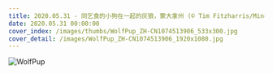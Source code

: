 ```yaml
---
title: 2020.05.31 - 同乞食的小狗在一起的灰狼，蒙大拿州 (© Tim Fitzharris/Minden Pictures)
date: 2020.05.31 00:00:00
cover_index: /images/thumbs/WolfPup_ZH-CN1074513906_533x300.jpg
cover_detail: /images/WolfPup_ZH-CN1074513906_1920x1080.jpg
---
```


![WolfPup](/images/WolfPup_ZH-CN1074513906_1920x1080.jpg)
